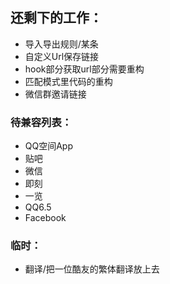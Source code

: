 ## 还剩下的工作：
- 导入导出规则/某条
- 自定义Url保存链接
- hook部分获取url部分需要重构
- 匹配模式里代码的重构
- 微信群邀请链接


### 待兼容列表：
- QQ空间App
- 贴吧
- 微信
- 即刻
- 一览
- QQ6.5
- Facebook

### 临时：
- 翻译/把一位酷友的繁体翻译放上去